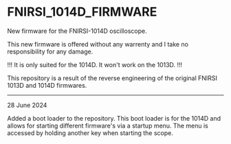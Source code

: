 # FNIRSI_1014D_FIRMWARE

New firmware for the FNIRSI-1014D oscilloscope.

This new firmware is offered without any warrenty and I take no responsibility for any damage.

!!! It is only suited for the 1014D. It won't work on the 1013D. !!!

This repository is a result of the reverse engineering of the original FNIRSI 1013D and 1014D firmwares.

---------------------------------------------------------------------------------------------------------
28 June 2024

Added a boot loader to the repository.
This boot loader is for the 1014D and allows for starting different firmware's via a startup menu.
The menu is accessed by holding another key when starting the scope.
